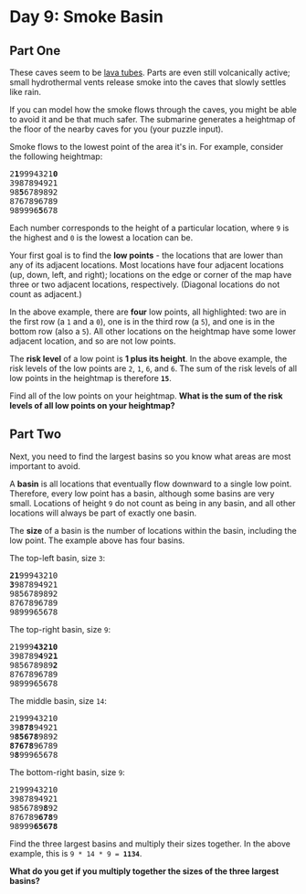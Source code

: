 # Day 9: Smoke Basin

## Part One

These caves seem to be [lava tubes](https://en.wikipedia.org/wiki/Lava_tube). Parts are even still volcanically active; small hydrothermal vents release smoke into the caves that slowly <span title="This was originally going to be a puzzle about watersheds, but we're already under water.">settles like rain</span>.

If you can model how the smoke flows through the caves, you might be able to avoid it and be that much safer. The submarine generates a heightmap of the floor of the nearby caves for you (your puzzle input).

Smoke flows to the lowest point of the area it's in. For example, consider the following heightmap:
<pre>2<b>1</b>9994321<b>0</b>
3987894921
98<b>5</b>6789892
8767896789
989996<b>5</b>678
</pre>

Each number corresponds to the height of a particular location, where `9` is the highest and `0` is the lowest a location can be.

Your first goal is to find the **low points** - the locations that are lower than any of its adjacent locations. Most locations have four adjacent locations (up, down, left, and right); locations on the edge or corner of the map have three or two adjacent locations, respectively. (Diagonal locations do not count as adjacent.)

In the above example, there are **four** low points, all highlighted: two are in the first row (a `1` and a `0`), one is in the third row (a `5`), and one is in the bottom row (also a `5`). All other locations on the heightmap have some lower adjacent location, and so are not low points.

The **risk level** of a low point is **1 plus its height**. In the above example, the risk levels of the low points are `2`, `1`, `6`, and `6`. The sum of the risk levels of all low points in the heightmap is therefore **`15`**.

Find all of the low points on your heightmap. **What is the sum of the risk levels of all low points on your heightmap?**


## Part Two

Next, you need to find the largest basins so you know what areas are most important to avoid.

A **basin** is all locations that eventually flow downward to a single low point. Therefore, every low point has a basin, although some basins are very small. Locations of height `9` do not count as being in any basin, and all other locations will always be part of exactly one basin.

The **size** of a basin is the number of locations within the basin, including the low point. The example above has four basins.

The top-left basin, size `3`:
<pre><b>21</b>99943210
<b>3</b>987894921
9856789892
8767896789
9899965678
</pre>

The top-right basin, size `9`:
<pre>21999<b>43210</b>
398789<b>4</b>9<b>21</b>
985678989<b>2</b>
8767896789
9899965678
</pre>

The middle basin, size `14`:
<pre>2199943210
39<b>878</b>94921
9<b>85678</b>9892
<b>87678</b>96789
9<b>8</b>99965678
</pre>

The bottom-right basin, size `9`:
<pre>2199943210
3987894921
9856789<b>8</b>92
876789<b>678</b>9
98999<b>65678</b>
</pre>

Find the three largest basins and multiply their sizes together. In the above example, this is `9 * 14 * 9 = `**`1134`**.

**What do you get if you multiply together the sizes of the three largest basins?**

